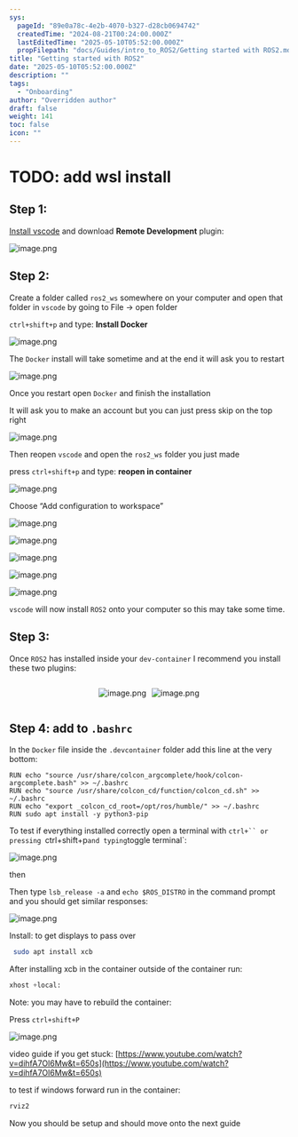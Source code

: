 ```yaml
---
sys:
  pageId: "89e0a78c-4e2b-4070-b327-d28cb0694742"
  createdTime: "2024-08-21T00:24:00.000Z"
  lastEditedTime: "2025-05-10T05:52:00.000Z"
  propFilepath: "docs/Guides/intro_to_ROS2/Getting started with ROS2.md"
title: "Getting started with ROS2"
date: "2025-05-10T05:52:00.000Z"
description: ""
tags:
  - "Onboarding"
author: "Overridden author"
draft: false
weight: 141
toc: false
icon: ""
---
```


# TODO: add wsl install

## Step 1:

[Install vscode](https://code.visualstudio.com/download) and download **Remote Development** plugin:

![image.png](https://prod-files-secure.s3.us-west-2.amazonaws.com/d518164a-d88e-44d1-a4ee-3adb3bd8bce0/efb52993-1881-4a40-b95e-6f020334f022/image.png?X-Amz-Algorithm=AWS4-HMAC-SHA256&X-Amz-Content-Sha256=UNSIGNED-PAYLOAD&X-Amz-Credential=ASIAZI2LB466YEX4KS3T%2F20250512%2Fus-west-2%2Fs3%2Faws4_request&X-Amz-Date=20250512T161058Z&X-Amz-Expires=3600&X-Amz-Security-Token=IQoJb3JpZ2luX2VjEC8aCXVzLXdlc3QtMiJHMEUCIQDI9V8l040N3zaqEo1GBWiRDCrpS%2Fn5KJVxLJkvqjsJQwIgbVNkgfsvEZkNK05%2BqkmFKcCYDWPQXXmdzEqPYt1fz5oqiAQI2P%2F%2F%2F%2F%2F%2F%2F%2F%2F%2FARAAGgw2Mzc0MjMxODM4MDUiDPfEVDUIvo9%2BW48jdyrcA8pYJxPvhpUWhRCsduMJLo1wNDCt7Cg4ob4IlSKU9oyaFsUoMvRvNJxwEeujb%2BkrSdpgyD7xasyMuLa1p7CmfmpUKi4iEVIv7oNHFuTg5uxQ%2B%2FgLKkJ4S564f5q1%2BZVJKbaQrDMneumlv7shVAOq3AFdFNo0ihiRdNDNaqdLEJ2AfLZNfj5l7V7h%2BqmsFgUHyksW7qPKF9TPxLI8vY2OAlwYMoHzdz6PDjFUNh0Etah7TdzekBpVx30tIEoY4%2BYgxtPvQzvEwOoAkKUqpFN9BbwN6L%2BRnTSEB98Brb06PgGa4P9xv4xk0GTkPIQyrvdp6QtknszLEEhfWs1%2Bl02Sz1UypL1%2BskM5cosO8sr2Qrd4zQbOygadYpsDPzQ2AnCCeYVfJ1U%2BExVTwV0zPfNuTbxK2V%2BIsqWdkhqf2%2B162k1LBN%2BvL8mCDqPkb9t7O0nhW2l3hGLSyRaY8b8LKHvEg8vlEMyzeUfR2Lg%2FUo%2B0DNukxoDJapmRtlOM0fQCfr3RmElXA0ZanoDxFK8VgFdOoPHq8s1sutnHIoLeMNERu8shOWhV3QHSlXhwmC%2BMsczAPrLWCZYScWKiB6Q5msxH9E8FhKJiGKoO9k5nStxhHo4fM8gwXM7igd2HuA%2BvMN%2BdiMEGOqUBvn7k1w0zW3iqNR331gl%2BVRgBVxwQxCAELLPLT4eXeHdCxEi%2BZAoDi27dRBm6DXIn6aIDsD4ABtnkL0j6Cq2AeiXhtFG4wU6ikEkWRKPDxin5S9gMdvVGp3rl6dVJ0pOK12klSv%2FY9XdMjFhCpOfFrSy1LNhqon4lBgFp0ZydC7FqtYhzCqQXfje02i9gzpjjSoKAzdyIGJ1x%2FDI4lj1NB4LWvQU%2F&X-Amz-Signature=f536b532885f5fd9727ffa207c87fcc9edc551a8dbc3e36feecc79f305284aa0&X-Amz-SignedHeaders=host&x-id=GetObject)

## Step 2:

Create a folder called `ros2_ws` somewhere on your computer and open that folder in `vscode` by going to File → open folder 

`ctrl+shift+p` and type: **Install Docker**

![image.png](https://prod-files-secure.s3.us-west-2.amazonaws.com/d518164a-d88e-44d1-a4ee-3adb3bd8bce0/2269dc0e-1cd5-47ff-bceb-c04ad9b2eab0/image.png?X-Amz-Algorithm=AWS4-HMAC-SHA256&X-Amz-Content-Sha256=UNSIGNED-PAYLOAD&X-Amz-Credential=ASIAZI2LB466YEX4KS3T%2F20250512%2Fus-west-2%2Fs3%2Faws4_request&X-Amz-Date=20250512T161058Z&X-Amz-Expires=3600&X-Amz-Security-Token=IQoJb3JpZ2luX2VjEC8aCXVzLXdlc3QtMiJHMEUCIQDI9V8l040N3zaqEo1GBWiRDCrpS%2Fn5KJVxLJkvqjsJQwIgbVNkgfsvEZkNK05%2BqkmFKcCYDWPQXXmdzEqPYt1fz5oqiAQI2P%2F%2F%2F%2F%2F%2F%2F%2F%2F%2FARAAGgw2Mzc0MjMxODM4MDUiDPfEVDUIvo9%2BW48jdyrcA8pYJxPvhpUWhRCsduMJLo1wNDCt7Cg4ob4IlSKU9oyaFsUoMvRvNJxwEeujb%2BkrSdpgyD7xasyMuLa1p7CmfmpUKi4iEVIv7oNHFuTg5uxQ%2B%2FgLKkJ4S564f5q1%2BZVJKbaQrDMneumlv7shVAOq3AFdFNo0ihiRdNDNaqdLEJ2AfLZNfj5l7V7h%2BqmsFgUHyksW7qPKF9TPxLI8vY2OAlwYMoHzdz6PDjFUNh0Etah7TdzekBpVx30tIEoY4%2BYgxtPvQzvEwOoAkKUqpFN9BbwN6L%2BRnTSEB98Brb06PgGa4P9xv4xk0GTkPIQyrvdp6QtknszLEEhfWs1%2Bl02Sz1UypL1%2BskM5cosO8sr2Qrd4zQbOygadYpsDPzQ2AnCCeYVfJ1U%2BExVTwV0zPfNuTbxK2V%2BIsqWdkhqf2%2B162k1LBN%2BvL8mCDqPkb9t7O0nhW2l3hGLSyRaY8b8LKHvEg8vlEMyzeUfR2Lg%2FUo%2B0DNukxoDJapmRtlOM0fQCfr3RmElXA0ZanoDxFK8VgFdOoPHq8s1sutnHIoLeMNERu8shOWhV3QHSlXhwmC%2BMsczAPrLWCZYScWKiB6Q5msxH9E8FhKJiGKoO9k5nStxhHo4fM8gwXM7igd2HuA%2BvMN%2BdiMEGOqUBvn7k1w0zW3iqNR331gl%2BVRgBVxwQxCAELLPLT4eXeHdCxEi%2BZAoDi27dRBm6DXIn6aIDsD4ABtnkL0j6Cq2AeiXhtFG4wU6ikEkWRKPDxin5S9gMdvVGp3rl6dVJ0pOK12klSv%2FY9XdMjFhCpOfFrSy1LNhqon4lBgFp0ZydC7FqtYhzCqQXfje02i9gzpjjSoKAzdyIGJ1x%2FDI4lj1NB4LWvQU%2F&X-Amz-Signature=919565af95af28638b2d1c9235b5cb06a85043a3be4a4992db89b51e066e7f85&X-Amz-SignedHeaders=host&x-id=GetObject)

The `Docker` install will take sometime and at the end it will ask you to restart

![image.png](https://prod-files-secure.s3.us-west-2.amazonaws.com/d518164a-d88e-44d1-a4ee-3adb3bd8bce0/ed233f78-be33-4b1f-b89c-9c346c0e961e/image.png?X-Amz-Algorithm=AWS4-HMAC-SHA256&X-Amz-Content-Sha256=UNSIGNED-PAYLOAD&X-Amz-Credential=ASIAZI2LB466YEX4KS3T%2F20250512%2Fus-west-2%2Fs3%2Faws4_request&X-Amz-Date=20250512T161058Z&X-Amz-Expires=3600&X-Amz-Security-Token=IQoJb3JpZ2luX2VjEC8aCXVzLXdlc3QtMiJHMEUCIQDI9V8l040N3zaqEo1GBWiRDCrpS%2Fn5KJVxLJkvqjsJQwIgbVNkgfsvEZkNK05%2BqkmFKcCYDWPQXXmdzEqPYt1fz5oqiAQI2P%2F%2F%2F%2F%2F%2F%2F%2F%2F%2FARAAGgw2Mzc0MjMxODM4MDUiDPfEVDUIvo9%2BW48jdyrcA8pYJxPvhpUWhRCsduMJLo1wNDCt7Cg4ob4IlSKU9oyaFsUoMvRvNJxwEeujb%2BkrSdpgyD7xasyMuLa1p7CmfmpUKi4iEVIv7oNHFuTg5uxQ%2B%2FgLKkJ4S564f5q1%2BZVJKbaQrDMneumlv7shVAOq3AFdFNo0ihiRdNDNaqdLEJ2AfLZNfj5l7V7h%2BqmsFgUHyksW7qPKF9TPxLI8vY2OAlwYMoHzdz6PDjFUNh0Etah7TdzekBpVx30tIEoY4%2BYgxtPvQzvEwOoAkKUqpFN9BbwN6L%2BRnTSEB98Brb06PgGa4P9xv4xk0GTkPIQyrvdp6QtknszLEEhfWs1%2Bl02Sz1UypL1%2BskM5cosO8sr2Qrd4zQbOygadYpsDPzQ2AnCCeYVfJ1U%2BExVTwV0zPfNuTbxK2V%2BIsqWdkhqf2%2B162k1LBN%2BvL8mCDqPkb9t7O0nhW2l3hGLSyRaY8b8LKHvEg8vlEMyzeUfR2Lg%2FUo%2B0DNukxoDJapmRtlOM0fQCfr3RmElXA0ZanoDxFK8VgFdOoPHq8s1sutnHIoLeMNERu8shOWhV3QHSlXhwmC%2BMsczAPrLWCZYScWKiB6Q5msxH9E8FhKJiGKoO9k5nStxhHo4fM8gwXM7igd2HuA%2BvMN%2BdiMEGOqUBvn7k1w0zW3iqNR331gl%2BVRgBVxwQxCAELLPLT4eXeHdCxEi%2BZAoDi27dRBm6DXIn6aIDsD4ABtnkL0j6Cq2AeiXhtFG4wU6ikEkWRKPDxin5S9gMdvVGp3rl6dVJ0pOK12klSv%2FY9XdMjFhCpOfFrSy1LNhqon4lBgFp0ZydC7FqtYhzCqQXfje02i9gzpjjSoKAzdyIGJ1x%2FDI4lj1NB4LWvQU%2F&X-Amz-Signature=6f53f2a1dcb685fc95b614003808f3410a1192e2a2106b1ead11c42a81105768&X-Amz-SignedHeaders=host&x-id=GetObject)

Once you restart open `Docker` and finish the installation

It will ask you to make an account but you can just press skip on the top right

![image.png](https://prod-files-secure.s3.us-west-2.amazonaws.com/d518164a-d88e-44d1-a4ee-3adb3bd8bce0/21010ad9-1659-4fd9-9f59-9932a09b2a3d/image.png?X-Amz-Algorithm=AWS4-HMAC-SHA256&X-Amz-Content-Sha256=UNSIGNED-PAYLOAD&X-Amz-Credential=ASIAZI2LB466YEX4KS3T%2F20250512%2Fus-west-2%2Fs3%2Faws4_request&X-Amz-Date=20250512T161058Z&X-Amz-Expires=3600&X-Amz-Security-Token=IQoJb3JpZ2luX2VjEC8aCXVzLXdlc3QtMiJHMEUCIQDI9V8l040N3zaqEo1GBWiRDCrpS%2Fn5KJVxLJkvqjsJQwIgbVNkgfsvEZkNK05%2BqkmFKcCYDWPQXXmdzEqPYt1fz5oqiAQI2P%2F%2F%2F%2F%2F%2F%2F%2F%2F%2FARAAGgw2Mzc0MjMxODM4MDUiDPfEVDUIvo9%2BW48jdyrcA8pYJxPvhpUWhRCsduMJLo1wNDCt7Cg4ob4IlSKU9oyaFsUoMvRvNJxwEeujb%2BkrSdpgyD7xasyMuLa1p7CmfmpUKi4iEVIv7oNHFuTg5uxQ%2B%2FgLKkJ4S564f5q1%2BZVJKbaQrDMneumlv7shVAOq3AFdFNo0ihiRdNDNaqdLEJ2AfLZNfj5l7V7h%2BqmsFgUHyksW7qPKF9TPxLI8vY2OAlwYMoHzdz6PDjFUNh0Etah7TdzekBpVx30tIEoY4%2BYgxtPvQzvEwOoAkKUqpFN9BbwN6L%2BRnTSEB98Brb06PgGa4P9xv4xk0GTkPIQyrvdp6QtknszLEEhfWs1%2Bl02Sz1UypL1%2BskM5cosO8sr2Qrd4zQbOygadYpsDPzQ2AnCCeYVfJ1U%2BExVTwV0zPfNuTbxK2V%2BIsqWdkhqf2%2B162k1LBN%2BvL8mCDqPkb9t7O0nhW2l3hGLSyRaY8b8LKHvEg8vlEMyzeUfR2Lg%2FUo%2B0DNukxoDJapmRtlOM0fQCfr3RmElXA0ZanoDxFK8VgFdOoPHq8s1sutnHIoLeMNERu8shOWhV3QHSlXhwmC%2BMsczAPrLWCZYScWKiB6Q5msxH9E8FhKJiGKoO9k5nStxhHo4fM8gwXM7igd2HuA%2BvMN%2BdiMEGOqUBvn7k1w0zW3iqNR331gl%2BVRgBVxwQxCAELLPLT4eXeHdCxEi%2BZAoDi27dRBm6DXIn6aIDsD4ABtnkL0j6Cq2AeiXhtFG4wU6ikEkWRKPDxin5S9gMdvVGp3rl6dVJ0pOK12klSv%2FY9XdMjFhCpOfFrSy1LNhqon4lBgFp0ZydC7FqtYhzCqQXfje02i9gzpjjSoKAzdyIGJ1x%2FDI4lj1NB4LWvQU%2F&X-Amz-Signature=5c37566f088668372861591c507a2a436bb54c7d652bb19cab87c268ecd33e39&X-Amz-SignedHeaders=host&x-id=GetObject)

Then reopen `vscode` and open the `ros2_ws` folder you just made

press `ctrl+shift+p` and type: **reopen in container**

![image.png](https://prod-files-secure.s3.us-west-2.amazonaws.com/d518164a-d88e-44d1-a4ee-3adb3bd8bce0/4e93b8c2-41ad-488c-8095-c74205196118/image.png?X-Amz-Algorithm=AWS4-HMAC-SHA256&X-Amz-Content-Sha256=UNSIGNED-PAYLOAD&X-Amz-Credential=ASIAZI2LB466YEX4KS3T%2F20250512%2Fus-west-2%2Fs3%2Faws4_request&X-Amz-Date=20250512T161058Z&X-Amz-Expires=3600&X-Amz-Security-Token=IQoJb3JpZ2luX2VjEC8aCXVzLXdlc3QtMiJHMEUCIQDI9V8l040N3zaqEo1GBWiRDCrpS%2Fn5KJVxLJkvqjsJQwIgbVNkgfsvEZkNK05%2BqkmFKcCYDWPQXXmdzEqPYt1fz5oqiAQI2P%2F%2F%2F%2F%2F%2F%2F%2F%2F%2FARAAGgw2Mzc0MjMxODM4MDUiDPfEVDUIvo9%2BW48jdyrcA8pYJxPvhpUWhRCsduMJLo1wNDCt7Cg4ob4IlSKU9oyaFsUoMvRvNJxwEeujb%2BkrSdpgyD7xasyMuLa1p7CmfmpUKi4iEVIv7oNHFuTg5uxQ%2B%2FgLKkJ4S564f5q1%2BZVJKbaQrDMneumlv7shVAOq3AFdFNo0ihiRdNDNaqdLEJ2AfLZNfj5l7V7h%2BqmsFgUHyksW7qPKF9TPxLI8vY2OAlwYMoHzdz6PDjFUNh0Etah7TdzekBpVx30tIEoY4%2BYgxtPvQzvEwOoAkKUqpFN9BbwN6L%2BRnTSEB98Brb06PgGa4P9xv4xk0GTkPIQyrvdp6QtknszLEEhfWs1%2Bl02Sz1UypL1%2BskM5cosO8sr2Qrd4zQbOygadYpsDPzQ2AnCCeYVfJ1U%2BExVTwV0zPfNuTbxK2V%2BIsqWdkhqf2%2B162k1LBN%2BvL8mCDqPkb9t7O0nhW2l3hGLSyRaY8b8LKHvEg8vlEMyzeUfR2Lg%2FUo%2B0DNukxoDJapmRtlOM0fQCfr3RmElXA0ZanoDxFK8VgFdOoPHq8s1sutnHIoLeMNERu8shOWhV3QHSlXhwmC%2BMsczAPrLWCZYScWKiB6Q5msxH9E8FhKJiGKoO9k5nStxhHo4fM8gwXM7igd2HuA%2BvMN%2BdiMEGOqUBvn7k1w0zW3iqNR331gl%2BVRgBVxwQxCAELLPLT4eXeHdCxEi%2BZAoDi27dRBm6DXIn6aIDsD4ABtnkL0j6Cq2AeiXhtFG4wU6ikEkWRKPDxin5S9gMdvVGp3rl6dVJ0pOK12klSv%2FY9XdMjFhCpOfFrSy1LNhqon4lBgFp0ZydC7FqtYhzCqQXfje02i9gzpjjSoKAzdyIGJ1x%2FDI4lj1NB4LWvQU%2F&X-Amz-Signature=5d0b309fb6015cd1806b6acb2acf49ab48e5b18063e3a03bd8cf4fcd59f71bb2&X-Amz-SignedHeaders=host&x-id=GetObject)

Choose “Add configuration to workspace”

![image.png](https://prod-files-secure.s3.us-west-2.amazonaws.com/d518164a-d88e-44d1-a4ee-3adb3bd8bce0/9560b282-5060-4989-ba37-97e7b2c22476/image.png?X-Amz-Algorithm=AWS4-HMAC-SHA256&X-Amz-Content-Sha256=UNSIGNED-PAYLOAD&X-Amz-Credential=ASIAZI2LB466YEX4KS3T%2F20250512%2Fus-west-2%2Fs3%2Faws4_request&X-Amz-Date=20250512T161058Z&X-Amz-Expires=3600&X-Amz-Security-Token=IQoJb3JpZ2luX2VjEC8aCXVzLXdlc3QtMiJHMEUCIQDI9V8l040N3zaqEo1GBWiRDCrpS%2Fn5KJVxLJkvqjsJQwIgbVNkgfsvEZkNK05%2BqkmFKcCYDWPQXXmdzEqPYt1fz5oqiAQI2P%2F%2F%2F%2F%2F%2F%2F%2F%2F%2FARAAGgw2Mzc0MjMxODM4MDUiDPfEVDUIvo9%2BW48jdyrcA8pYJxPvhpUWhRCsduMJLo1wNDCt7Cg4ob4IlSKU9oyaFsUoMvRvNJxwEeujb%2BkrSdpgyD7xasyMuLa1p7CmfmpUKi4iEVIv7oNHFuTg5uxQ%2B%2FgLKkJ4S564f5q1%2BZVJKbaQrDMneumlv7shVAOq3AFdFNo0ihiRdNDNaqdLEJ2AfLZNfj5l7V7h%2BqmsFgUHyksW7qPKF9TPxLI8vY2OAlwYMoHzdz6PDjFUNh0Etah7TdzekBpVx30tIEoY4%2BYgxtPvQzvEwOoAkKUqpFN9BbwN6L%2BRnTSEB98Brb06PgGa4P9xv4xk0GTkPIQyrvdp6QtknszLEEhfWs1%2Bl02Sz1UypL1%2BskM5cosO8sr2Qrd4zQbOygadYpsDPzQ2AnCCeYVfJ1U%2BExVTwV0zPfNuTbxK2V%2BIsqWdkhqf2%2B162k1LBN%2BvL8mCDqPkb9t7O0nhW2l3hGLSyRaY8b8LKHvEg8vlEMyzeUfR2Lg%2FUo%2B0DNukxoDJapmRtlOM0fQCfr3RmElXA0ZanoDxFK8VgFdOoPHq8s1sutnHIoLeMNERu8shOWhV3QHSlXhwmC%2BMsczAPrLWCZYScWKiB6Q5msxH9E8FhKJiGKoO9k5nStxhHo4fM8gwXM7igd2HuA%2BvMN%2BdiMEGOqUBvn7k1w0zW3iqNR331gl%2BVRgBVxwQxCAELLPLT4eXeHdCxEi%2BZAoDi27dRBm6DXIn6aIDsD4ABtnkL0j6Cq2AeiXhtFG4wU6ikEkWRKPDxin5S9gMdvVGp3rl6dVJ0pOK12klSv%2FY9XdMjFhCpOfFrSy1LNhqon4lBgFp0ZydC7FqtYhzCqQXfje02i9gzpjjSoKAzdyIGJ1x%2FDI4lj1NB4LWvQU%2F&X-Amz-Signature=67d0d1256783faa58c70a65c6b4733c07451ab1792f382b83bb11d96af47ff09&X-Amz-SignedHeaders=host&x-id=GetObject)

![image.png](https://prod-files-secure.s3.us-west-2.amazonaws.com/d518164a-d88e-44d1-a4ee-3adb3bd8bce0/2ee63f81-886b-48e8-a553-dc6e5eac99e4/image.png?X-Amz-Algorithm=AWS4-HMAC-SHA256&X-Amz-Content-Sha256=UNSIGNED-PAYLOAD&X-Amz-Credential=ASIAZI2LB466YEX4KS3T%2F20250512%2Fus-west-2%2Fs3%2Faws4_request&X-Amz-Date=20250512T161058Z&X-Amz-Expires=3600&X-Amz-Security-Token=IQoJb3JpZ2luX2VjEC8aCXVzLXdlc3QtMiJHMEUCIQDI9V8l040N3zaqEo1GBWiRDCrpS%2Fn5KJVxLJkvqjsJQwIgbVNkgfsvEZkNK05%2BqkmFKcCYDWPQXXmdzEqPYt1fz5oqiAQI2P%2F%2F%2F%2F%2F%2F%2F%2F%2F%2FARAAGgw2Mzc0MjMxODM4MDUiDPfEVDUIvo9%2BW48jdyrcA8pYJxPvhpUWhRCsduMJLo1wNDCt7Cg4ob4IlSKU9oyaFsUoMvRvNJxwEeujb%2BkrSdpgyD7xasyMuLa1p7CmfmpUKi4iEVIv7oNHFuTg5uxQ%2B%2FgLKkJ4S564f5q1%2BZVJKbaQrDMneumlv7shVAOq3AFdFNo0ihiRdNDNaqdLEJ2AfLZNfj5l7V7h%2BqmsFgUHyksW7qPKF9TPxLI8vY2OAlwYMoHzdz6PDjFUNh0Etah7TdzekBpVx30tIEoY4%2BYgxtPvQzvEwOoAkKUqpFN9BbwN6L%2BRnTSEB98Brb06PgGa4P9xv4xk0GTkPIQyrvdp6QtknszLEEhfWs1%2Bl02Sz1UypL1%2BskM5cosO8sr2Qrd4zQbOygadYpsDPzQ2AnCCeYVfJ1U%2BExVTwV0zPfNuTbxK2V%2BIsqWdkhqf2%2B162k1LBN%2BvL8mCDqPkb9t7O0nhW2l3hGLSyRaY8b8LKHvEg8vlEMyzeUfR2Lg%2FUo%2B0DNukxoDJapmRtlOM0fQCfr3RmElXA0ZanoDxFK8VgFdOoPHq8s1sutnHIoLeMNERu8shOWhV3QHSlXhwmC%2BMsczAPrLWCZYScWKiB6Q5msxH9E8FhKJiGKoO9k5nStxhHo4fM8gwXM7igd2HuA%2BvMN%2BdiMEGOqUBvn7k1w0zW3iqNR331gl%2BVRgBVxwQxCAELLPLT4eXeHdCxEi%2BZAoDi27dRBm6DXIn6aIDsD4ABtnkL0j6Cq2AeiXhtFG4wU6ikEkWRKPDxin5S9gMdvVGp3rl6dVJ0pOK12klSv%2FY9XdMjFhCpOfFrSy1LNhqon4lBgFp0ZydC7FqtYhzCqQXfje02i9gzpjjSoKAzdyIGJ1x%2FDI4lj1NB4LWvQU%2F&X-Amz-Signature=f73b80f06761a2bce6dc18e07b5a50ff8104e1cc0deccf610a54ca04499e57d0&X-Amz-SignedHeaders=host&x-id=GetObject)

![image.png](https://prod-files-secure.s3.us-west-2.amazonaws.com/d518164a-d88e-44d1-a4ee-3adb3bd8bce0/ae1580b2-b048-407e-aed9-b584224a7a04/image.png?X-Amz-Algorithm=AWS4-HMAC-SHA256&X-Amz-Content-Sha256=UNSIGNED-PAYLOAD&X-Amz-Credential=ASIAZI2LB466YEX4KS3T%2F20250512%2Fus-west-2%2Fs3%2Faws4_request&X-Amz-Date=20250512T161058Z&X-Amz-Expires=3600&X-Amz-Security-Token=IQoJb3JpZ2luX2VjEC8aCXVzLXdlc3QtMiJHMEUCIQDI9V8l040N3zaqEo1GBWiRDCrpS%2Fn5KJVxLJkvqjsJQwIgbVNkgfsvEZkNK05%2BqkmFKcCYDWPQXXmdzEqPYt1fz5oqiAQI2P%2F%2F%2F%2F%2F%2F%2F%2F%2F%2FARAAGgw2Mzc0MjMxODM4MDUiDPfEVDUIvo9%2BW48jdyrcA8pYJxPvhpUWhRCsduMJLo1wNDCt7Cg4ob4IlSKU9oyaFsUoMvRvNJxwEeujb%2BkrSdpgyD7xasyMuLa1p7CmfmpUKi4iEVIv7oNHFuTg5uxQ%2B%2FgLKkJ4S564f5q1%2BZVJKbaQrDMneumlv7shVAOq3AFdFNo0ihiRdNDNaqdLEJ2AfLZNfj5l7V7h%2BqmsFgUHyksW7qPKF9TPxLI8vY2OAlwYMoHzdz6PDjFUNh0Etah7TdzekBpVx30tIEoY4%2BYgxtPvQzvEwOoAkKUqpFN9BbwN6L%2BRnTSEB98Brb06PgGa4P9xv4xk0GTkPIQyrvdp6QtknszLEEhfWs1%2Bl02Sz1UypL1%2BskM5cosO8sr2Qrd4zQbOygadYpsDPzQ2AnCCeYVfJ1U%2BExVTwV0zPfNuTbxK2V%2BIsqWdkhqf2%2B162k1LBN%2BvL8mCDqPkb9t7O0nhW2l3hGLSyRaY8b8LKHvEg8vlEMyzeUfR2Lg%2FUo%2B0DNukxoDJapmRtlOM0fQCfr3RmElXA0ZanoDxFK8VgFdOoPHq8s1sutnHIoLeMNERu8shOWhV3QHSlXhwmC%2BMsczAPrLWCZYScWKiB6Q5msxH9E8FhKJiGKoO9k5nStxhHo4fM8gwXM7igd2HuA%2BvMN%2BdiMEGOqUBvn7k1w0zW3iqNR331gl%2BVRgBVxwQxCAELLPLT4eXeHdCxEi%2BZAoDi27dRBm6DXIn6aIDsD4ABtnkL0j6Cq2AeiXhtFG4wU6ikEkWRKPDxin5S9gMdvVGp3rl6dVJ0pOK12klSv%2FY9XdMjFhCpOfFrSy1LNhqon4lBgFp0ZydC7FqtYhzCqQXfje02i9gzpjjSoKAzdyIGJ1x%2FDI4lj1NB4LWvQU%2F&X-Amz-Signature=b2d5afc08d141986f6d40629b18d3aa44391444c80dc03d38ff6742a8b2daf28&X-Amz-SignedHeaders=host&x-id=GetObject)

![image.png](https://prod-files-secure.s3.us-west-2.amazonaws.com/d518164a-d88e-44d1-a4ee-3adb3bd8bce0/53255b28-f75e-430f-b9e3-c0ac8577e42b/image.png?X-Amz-Algorithm=AWS4-HMAC-SHA256&X-Amz-Content-Sha256=UNSIGNED-PAYLOAD&X-Amz-Credential=ASIAZI2LB466YEX4KS3T%2F20250512%2Fus-west-2%2Fs3%2Faws4_request&X-Amz-Date=20250512T161058Z&X-Amz-Expires=3600&X-Amz-Security-Token=IQoJb3JpZ2luX2VjEC8aCXVzLXdlc3QtMiJHMEUCIQDI9V8l040N3zaqEo1GBWiRDCrpS%2Fn5KJVxLJkvqjsJQwIgbVNkgfsvEZkNK05%2BqkmFKcCYDWPQXXmdzEqPYt1fz5oqiAQI2P%2F%2F%2F%2F%2F%2F%2F%2F%2F%2FARAAGgw2Mzc0MjMxODM4MDUiDPfEVDUIvo9%2BW48jdyrcA8pYJxPvhpUWhRCsduMJLo1wNDCt7Cg4ob4IlSKU9oyaFsUoMvRvNJxwEeujb%2BkrSdpgyD7xasyMuLa1p7CmfmpUKi4iEVIv7oNHFuTg5uxQ%2B%2FgLKkJ4S564f5q1%2BZVJKbaQrDMneumlv7shVAOq3AFdFNo0ihiRdNDNaqdLEJ2AfLZNfj5l7V7h%2BqmsFgUHyksW7qPKF9TPxLI8vY2OAlwYMoHzdz6PDjFUNh0Etah7TdzekBpVx30tIEoY4%2BYgxtPvQzvEwOoAkKUqpFN9BbwN6L%2BRnTSEB98Brb06PgGa4P9xv4xk0GTkPIQyrvdp6QtknszLEEhfWs1%2Bl02Sz1UypL1%2BskM5cosO8sr2Qrd4zQbOygadYpsDPzQ2AnCCeYVfJ1U%2BExVTwV0zPfNuTbxK2V%2BIsqWdkhqf2%2B162k1LBN%2BvL8mCDqPkb9t7O0nhW2l3hGLSyRaY8b8LKHvEg8vlEMyzeUfR2Lg%2FUo%2B0DNukxoDJapmRtlOM0fQCfr3RmElXA0ZanoDxFK8VgFdOoPHq8s1sutnHIoLeMNERu8shOWhV3QHSlXhwmC%2BMsczAPrLWCZYScWKiB6Q5msxH9E8FhKJiGKoO9k5nStxhHo4fM8gwXM7igd2HuA%2BvMN%2BdiMEGOqUBvn7k1w0zW3iqNR331gl%2BVRgBVxwQxCAELLPLT4eXeHdCxEi%2BZAoDi27dRBm6DXIn6aIDsD4ABtnkL0j6Cq2AeiXhtFG4wU6ikEkWRKPDxin5S9gMdvVGp3rl6dVJ0pOK12klSv%2FY9XdMjFhCpOfFrSy1LNhqon4lBgFp0ZydC7FqtYhzCqQXfje02i9gzpjjSoKAzdyIGJ1x%2FDI4lj1NB4LWvQU%2F&X-Amz-Signature=bf721f5c58fef67698121904d8177c149d9deef8c487e84b74039705402655b3&X-Amz-SignedHeaders=host&x-id=GetObject)

![image.png](https://prod-files-secure.s3.us-west-2.amazonaws.com/d518164a-d88e-44d1-a4ee-3adb3bd8bce0/7c562767-5af9-4ffb-97d1-327bcdf4ee00/image.png?X-Amz-Algorithm=AWS4-HMAC-SHA256&X-Amz-Content-Sha256=UNSIGNED-PAYLOAD&X-Amz-Credential=ASIAZI2LB466YEX4KS3T%2F20250512%2Fus-west-2%2Fs3%2Faws4_request&X-Amz-Date=20250512T161058Z&X-Amz-Expires=3600&X-Amz-Security-Token=IQoJb3JpZ2luX2VjEC8aCXVzLXdlc3QtMiJHMEUCIQDI9V8l040N3zaqEo1GBWiRDCrpS%2Fn5KJVxLJkvqjsJQwIgbVNkgfsvEZkNK05%2BqkmFKcCYDWPQXXmdzEqPYt1fz5oqiAQI2P%2F%2F%2F%2F%2F%2F%2F%2F%2F%2FARAAGgw2Mzc0MjMxODM4MDUiDPfEVDUIvo9%2BW48jdyrcA8pYJxPvhpUWhRCsduMJLo1wNDCt7Cg4ob4IlSKU9oyaFsUoMvRvNJxwEeujb%2BkrSdpgyD7xasyMuLa1p7CmfmpUKi4iEVIv7oNHFuTg5uxQ%2B%2FgLKkJ4S564f5q1%2BZVJKbaQrDMneumlv7shVAOq3AFdFNo0ihiRdNDNaqdLEJ2AfLZNfj5l7V7h%2BqmsFgUHyksW7qPKF9TPxLI8vY2OAlwYMoHzdz6PDjFUNh0Etah7TdzekBpVx30tIEoY4%2BYgxtPvQzvEwOoAkKUqpFN9BbwN6L%2BRnTSEB98Brb06PgGa4P9xv4xk0GTkPIQyrvdp6QtknszLEEhfWs1%2Bl02Sz1UypL1%2BskM5cosO8sr2Qrd4zQbOygadYpsDPzQ2AnCCeYVfJ1U%2BExVTwV0zPfNuTbxK2V%2BIsqWdkhqf2%2B162k1LBN%2BvL8mCDqPkb9t7O0nhW2l3hGLSyRaY8b8LKHvEg8vlEMyzeUfR2Lg%2FUo%2B0DNukxoDJapmRtlOM0fQCfr3RmElXA0ZanoDxFK8VgFdOoPHq8s1sutnHIoLeMNERu8shOWhV3QHSlXhwmC%2BMsczAPrLWCZYScWKiB6Q5msxH9E8FhKJiGKoO9k5nStxhHo4fM8gwXM7igd2HuA%2BvMN%2BdiMEGOqUBvn7k1w0zW3iqNR331gl%2BVRgBVxwQxCAELLPLT4eXeHdCxEi%2BZAoDi27dRBm6DXIn6aIDsD4ABtnkL0j6Cq2AeiXhtFG4wU6ikEkWRKPDxin5S9gMdvVGp3rl6dVJ0pOK12klSv%2FY9XdMjFhCpOfFrSy1LNhqon4lBgFp0ZydC7FqtYhzCqQXfje02i9gzpjjSoKAzdyIGJ1x%2FDI4lj1NB4LWvQU%2F&X-Amz-Signature=0aa7711bbe181d3ddc14095b8f81ee0acc81955454eedf82af35207240583a90&X-Amz-SignedHeaders=host&x-id=GetObject)

`vscode` will now install `ROS2` onto your computer so this may take some time.

## Step 3:

Once `ROS2` has installed inside your `dev-container` I recommend you install these two plugins:

<div style="display: flex;flex-direction: row; column-gap:10px; max-width: 630px;justify-content: center;">
<div>

![image.png](https://prod-files-secure.s3.us-west-2.amazonaws.com/d518164a-d88e-44d1-a4ee-3adb3bd8bce0/3fc3d550-5a54-4ba1-ba6b-faa01cdb7369/image.png?X-Amz-Algorithm=AWS4-HMAC-SHA256&X-Amz-Content-Sha256=UNSIGNED-PAYLOAD&X-Amz-Credential=ASIAZI2LB466XQTRR4JE%2F20250512%2Fus-west-2%2Fs3%2Faws4_request&X-Amz-Date=20250512T161104Z&X-Amz-Expires=3600&X-Amz-Security-Token=IQoJb3JpZ2luX2VjEC8aCXVzLXdlc3QtMiJIMEYCIQD2cNXh7x5L9ogDDIa4%2Bc7vRMFaDGYn%2BK6Oc1CKNwvFRAIhAOQA%2F%2FigzGwRRWMApgaTW4sIYVIY1AOzfZA0%2FnoCRX2rKogECNj%2F%2F%2F%2F%2F%2F%2F%2F%2F%2FwEQABoMNjM3NDIzMTgzODA1IgxdQaBOQQ772qlwoMsq3ANFTLxWqQX93WFY1jyjvxrq1X37%2F%2BVOx3i49CSesi6w3zMSmFMGoVD7qcP78%2BJMnn73d0wtzn2UsquTQK%2BmywaykMXzAs73vikgUG0FWrK%2BsjMfpuY2Ru%2FQZY7GtJnV7bEPBDVh2qePtpnzgnvXx1R4%2BXwvaYWNBhB%2Fkl0Aa801SoWiGU7YQwde8pRK15DktDHjrpp%2B46EZgcxHd9X1Mhj%2BCd2kbrRQMhRzNmjcjIFUiLZCiHRC1M%2B1Vt9ryApGLnBsTbT7ke5J%2Fo3ucAYPqtuwDWZCJ2%2FH9uUeKj6BpIBOQDr%2FzbY%2BKg%2F3sY57Ufnfsd0Ol%2FIxY%2BTQw7P6W5rv2k5YY%2FUaMqoYQ%2B3W2GE4q5QS%2FzIbjxBPwPWA9QzicL8Xf88coGA01aRlylayDCfdM1XaIv1Q3JFRPyqS0pn8csB%2BpT6cepi1O7qMDxmFoPi5dl3uSdBtKRxybqAi6HtNgQRmEfBdGpGdUl265ik%2BGeunpO%2BY0aSG66DvReZTTh0wjvJIklAJjfisZsuu5Kje6VIaeQyAkI20GbebLv64i6WehXBljX3gSrlYHAX87LopOYa137Mp%2BXw2KLztY5bx%2BjwuaQnhehqNHh%2BPgzZPnKCGsbzp5IsD2orVfC0iQjDYnYjBBjqkASV2dEULVgbAD7qCiGL%2B%2BSvWyi6FrXx4J9ooX2Wg4Tzvn7mo2WnzkYhETNqOWg96FtuX6ZuaFqStklna1%2BvJizf63qc5uVk16n1hVBfUxjIMvaNeKnC7Gee%2B5OfFx2AcTdY1Tz%2BODWtgNDaLaDjhMs7pQTnmqSK1o3up41NDiu7n5JZd1F4HYtZVtv3kzGp0t949XV2G%2BtY4CUcnWK5yATuRYuYl&X-Amz-Signature=b7eff26eeee09c304e9321cfeed2046122e6968a8e08c442b2841579a3912e5e&X-Amz-SignedHeaders=host&x-id=GetObject)

</div>
<div>

![image.png](https://prod-files-secure.s3.us-west-2.amazonaws.com/d518164a-d88e-44d1-a4ee-3adb3bd8bce0/d994cc66-13c2-4093-a5a3-f84cf4601a82/image.png?X-Amz-Algorithm=AWS4-HMAC-SHA256&X-Amz-Content-Sha256=UNSIGNED-PAYLOAD&X-Amz-Credential=ASIAZI2LB4662EYVSWOH%2F20250512%2Fus-west-2%2Fs3%2Faws4_request&X-Amz-Date=20250512T161104Z&X-Amz-Expires=3600&X-Amz-Security-Token=IQoJb3JpZ2luX2VjEC8aCXVzLXdlc3QtMiJGMEQCIHWmIZXqltO1riUJy6h2nR8zLvkWczOawLFXIA2thsHpAiA0tHnEvZCSzQPxiafsKHQfGkBXnzZM8vde3MH1uGtb%2BSqIBAjY%2F%2F%2F%2F%2F%2F%2F%2F%2F%2F8BEAAaDDYzNzQyMzE4MzgwNSIMKzkvz3pEpL%2FLpbdsKtwD1RzrZrVSbcyB24pDTS2Ktef2Xi5L2CLtlFbgPrqV40ClZ7XTfoK13%2FPTdIbtmof4e8UqA2v3v7kS8uZnRibaUjoEuwSR%2FexqIBa%2F2lhv42dn9Fpv4RDO4a624BmKz1qed80gHV4Rp2TxEjsF%2FOgFAzOQredNJzjwwpytU8Hlm2ZIj2JxWXgBR%2FsHKTGWKatLLPe8mqG6YG1ls4xR7PZbUMDIsnrsWF6bAM%2FyawRfpgomy4BB0k2j3SGSyn7BAgfmyrnaV6fYnY5h%2BC2jA%2B%2FYlUwTMPrE4isIRFhtECiJw3wUv0jf7EMUaIyQtxYUMG7Fp6NFKpgKUaxGEgjHq9z1BE%2BR6MIIHZPN%2Fue0tEn4o5GYdOAFl7VVIxbOgQs4lSo3eJbKEn71pW9E0WeWj9F8QI1qbxXnEdW6tCIFYE20FARdWSB%2FeNIBVoDBucdlspSWuBTeGt%2BCfpVVe%2FgAsdSOjL1AxlpKp2emIOBy8pS89oB01i3qgqY7%2BWdZ3Kvv44uMnbpL0hB1jrcQ8z2WXbA4qSLLnLq66%2FlS5tn%2F%2BG3cI45E7MPBjPZh25oC55wmufVomLc2pbmb698RBpc9zlPX6FSi2QXSk%2BxL8jbpNVtrZA7TL6J51oe3472RWcowuJ2IwQY6pgHijGD5N7IhoXPhIiHhLMAU%2BJJotabea7w5KuFRI3%2FTcd2CZUGHjMWSDY63%2B9C4d%2F9182PvsabOIyZk9eJ9br%2FizRdmFG7NFgWA4oPRVCW7VphVMFQR1aBFzQBCcQOx4jXO6Wzaju6Z2%2FK%2FsYvqun7zzR4KVXgIsmBXHi%2BjKQupcQgfaFYSPf7gxVCKB%2BjEm4ggVHuikj3Tm8kIBKunPrAC%2Bq40h8tI&X-Amz-Signature=f8a24b49f0a539d7229d323ad2a234ae5a51b0609fdf3fb58448f4ee40f1f40b&X-Amz-SignedHeaders=host&x-id=GetObject)

</div>
</div>

## Step 4: add to `.bashrc`

In the `Docker` file inside the `.devcontainer` folder add this line at the very bottom: 

```docker
RUN echo "source /usr/share/colcon_argcomplete/hook/colcon-argcomplete.bash" >> ~/.bashrc
RUN echo "source /usr/share/colcon_cd/function/colcon_cd.sh" >> ~/.bashrc
RUN echo "export _colcon_cd_root=/opt/ros/humble/" >> ~/.bashrc
RUN sudo apt install -y python3-pip 
```

To test if everything installed correctly open a terminal with `ctrl+`` or pressing `ctrl+shift+p` and typing `toggle terminal`:

![image.png](https://prod-files-secure.s3.us-west-2.amazonaws.com/d518164a-d88e-44d1-a4ee-3adb3bd8bce0/6a4943d8-b04e-4c02-9a58-775f3384d1a5/image.png?X-Amz-Algorithm=AWS4-HMAC-SHA256&X-Amz-Content-Sha256=UNSIGNED-PAYLOAD&X-Amz-Credential=ASIAZI2LB466YEX4KS3T%2F20250512%2Fus-west-2%2Fs3%2Faws4_request&X-Amz-Date=20250512T161058Z&X-Amz-Expires=3600&X-Amz-Security-Token=IQoJb3JpZ2luX2VjEC8aCXVzLXdlc3QtMiJHMEUCIQDI9V8l040N3zaqEo1GBWiRDCrpS%2Fn5KJVxLJkvqjsJQwIgbVNkgfsvEZkNK05%2BqkmFKcCYDWPQXXmdzEqPYt1fz5oqiAQI2P%2F%2F%2F%2F%2F%2F%2F%2F%2F%2FARAAGgw2Mzc0MjMxODM4MDUiDPfEVDUIvo9%2BW48jdyrcA8pYJxPvhpUWhRCsduMJLo1wNDCt7Cg4ob4IlSKU9oyaFsUoMvRvNJxwEeujb%2BkrSdpgyD7xasyMuLa1p7CmfmpUKi4iEVIv7oNHFuTg5uxQ%2B%2FgLKkJ4S564f5q1%2BZVJKbaQrDMneumlv7shVAOq3AFdFNo0ihiRdNDNaqdLEJ2AfLZNfj5l7V7h%2BqmsFgUHyksW7qPKF9TPxLI8vY2OAlwYMoHzdz6PDjFUNh0Etah7TdzekBpVx30tIEoY4%2BYgxtPvQzvEwOoAkKUqpFN9BbwN6L%2BRnTSEB98Brb06PgGa4P9xv4xk0GTkPIQyrvdp6QtknszLEEhfWs1%2Bl02Sz1UypL1%2BskM5cosO8sr2Qrd4zQbOygadYpsDPzQ2AnCCeYVfJ1U%2BExVTwV0zPfNuTbxK2V%2BIsqWdkhqf2%2B162k1LBN%2BvL8mCDqPkb9t7O0nhW2l3hGLSyRaY8b8LKHvEg8vlEMyzeUfR2Lg%2FUo%2B0DNukxoDJapmRtlOM0fQCfr3RmElXA0ZanoDxFK8VgFdOoPHq8s1sutnHIoLeMNERu8shOWhV3QHSlXhwmC%2BMsczAPrLWCZYScWKiB6Q5msxH9E8FhKJiGKoO9k5nStxhHo4fM8gwXM7igd2HuA%2BvMN%2BdiMEGOqUBvn7k1w0zW3iqNR331gl%2BVRgBVxwQxCAELLPLT4eXeHdCxEi%2BZAoDi27dRBm6DXIn6aIDsD4ABtnkL0j6Cq2AeiXhtFG4wU6ikEkWRKPDxin5S9gMdvVGp3rl6dVJ0pOK12klSv%2FY9XdMjFhCpOfFrSy1LNhqon4lBgFp0ZydC7FqtYhzCqQXfje02i9gzpjjSoKAzdyIGJ1x%2FDI4lj1NB4LWvQU%2F&X-Amz-Signature=39403a1f3665474475e7f39b0906f7877c1c2e8338eb020be499c01528175d9b&X-Amz-SignedHeaders=host&x-id=GetObject)

then 

Then type `lsb_release -a` and `echo $ROS_DISTRO` in the command prompt and you should get similar responses:

![image.png](https://prod-files-secure.s3.us-west-2.amazonaws.com/d518164a-d88e-44d1-a4ee-3adb3bd8bce0/3e635dec-a805-4e85-8b9e-d000e5b71a4e/image.png?X-Amz-Algorithm=AWS4-HMAC-SHA256&X-Amz-Content-Sha256=UNSIGNED-PAYLOAD&X-Amz-Credential=ASIAZI2LB466YEX4KS3T%2F20250512%2Fus-west-2%2Fs3%2Faws4_request&X-Amz-Date=20250512T161058Z&X-Amz-Expires=3600&X-Amz-Security-Token=IQoJb3JpZ2luX2VjEC8aCXVzLXdlc3QtMiJHMEUCIQDI9V8l040N3zaqEo1GBWiRDCrpS%2Fn5KJVxLJkvqjsJQwIgbVNkgfsvEZkNK05%2BqkmFKcCYDWPQXXmdzEqPYt1fz5oqiAQI2P%2F%2F%2F%2F%2F%2F%2F%2F%2F%2FARAAGgw2Mzc0MjMxODM4MDUiDPfEVDUIvo9%2BW48jdyrcA8pYJxPvhpUWhRCsduMJLo1wNDCt7Cg4ob4IlSKU9oyaFsUoMvRvNJxwEeujb%2BkrSdpgyD7xasyMuLa1p7CmfmpUKi4iEVIv7oNHFuTg5uxQ%2B%2FgLKkJ4S564f5q1%2BZVJKbaQrDMneumlv7shVAOq3AFdFNo0ihiRdNDNaqdLEJ2AfLZNfj5l7V7h%2BqmsFgUHyksW7qPKF9TPxLI8vY2OAlwYMoHzdz6PDjFUNh0Etah7TdzekBpVx30tIEoY4%2BYgxtPvQzvEwOoAkKUqpFN9BbwN6L%2BRnTSEB98Brb06PgGa4P9xv4xk0GTkPIQyrvdp6QtknszLEEhfWs1%2Bl02Sz1UypL1%2BskM5cosO8sr2Qrd4zQbOygadYpsDPzQ2AnCCeYVfJ1U%2BExVTwV0zPfNuTbxK2V%2BIsqWdkhqf2%2B162k1LBN%2BvL8mCDqPkb9t7O0nhW2l3hGLSyRaY8b8LKHvEg8vlEMyzeUfR2Lg%2FUo%2B0DNukxoDJapmRtlOM0fQCfr3RmElXA0ZanoDxFK8VgFdOoPHq8s1sutnHIoLeMNERu8shOWhV3QHSlXhwmC%2BMsczAPrLWCZYScWKiB6Q5msxH9E8FhKJiGKoO9k5nStxhHo4fM8gwXM7igd2HuA%2BvMN%2BdiMEGOqUBvn7k1w0zW3iqNR331gl%2BVRgBVxwQxCAELLPLT4eXeHdCxEi%2BZAoDi27dRBm6DXIn6aIDsD4ABtnkL0j6Cq2AeiXhtFG4wU6ikEkWRKPDxin5S9gMdvVGp3rl6dVJ0pOK12klSv%2FY9XdMjFhCpOfFrSy1LNhqon4lBgFp0ZydC7FqtYhzCqQXfje02i9gzpjjSoKAzdyIGJ1x%2FDI4lj1NB4LWvQU%2F&X-Amz-Signature=3883f3ad3afa69b5820b894a696df24fd4f79cbc641f248250adcecfc5c0cc05&X-Amz-SignedHeaders=host&x-id=GetObject)

Install:  to get displays to pass over

```bash
 sudo apt install xcb
```

After installing xcb in the container outside of the container run:

```python
xhost +local:
```

Note: you may have to rebuild the container:

Press `ctrl+shift+P`

![image.png](https://prod-files-secure.s3.us-west-2.amazonaws.com/d518164a-d88e-44d1-a4ee-3adb3bd8bce0/6c2be660-2618-4c38-9c26-53554f7a0b7b/image.png?X-Amz-Algorithm=AWS4-HMAC-SHA256&X-Amz-Content-Sha256=UNSIGNED-PAYLOAD&X-Amz-Credential=ASIAZI2LB466YEX4KS3T%2F20250512%2Fus-west-2%2Fs3%2Faws4_request&X-Amz-Date=20250512T161058Z&X-Amz-Expires=3600&X-Amz-Security-Token=IQoJb3JpZ2luX2VjEC8aCXVzLXdlc3QtMiJHMEUCIQDI9V8l040N3zaqEo1GBWiRDCrpS%2Fn5KJVxLJkvqjsJQwIgbVNkgfsvEZkNK05%2BqkmFKcCYDWPQXXmdzEqPYt1fz5oqiAQI2P%2F%2F%2F%2F%2F%2F%2F%2F%2F%2FARAAGgw2Mzc0MjMxODM4MDUiDPfEVDUIvo9%2BW48jdyrcA8pYJxPvhpUWhRCsduMJLo1wNDCt7Cg4ob4IlSKU9oyaFsUoMvRvNJxwEeujb%2BkrSdpgyD7xasyMuLa1p7CmfmpUKi4iEVIv7oNHFuTg5uxQ%2B%2FgLKkJ4S564f5q1%2BZVJKbaQrDMneumlv7shVAOq3AFdFNo0ihiRdNDNaqdLEJ2AfLZNfj5l7V7h%2BqmsFgUHyksW7qPKF9TPxLI8vY2OAlwYMoHzdz6PDjFUNh0Etah7TdzekBpVx30tIEoY4%2BYgxtPvQzvEwOoAkKUqpFN9BbwN6L%2BRnTSEB98Brb06PgGa4P9xv4xk0GTkPIQyrvdp6QtknszLEEhfWs1%2Bl02Sz1UypL1%2BskM5cosO8sr2Qrd4zQbOygadYpsDPzQ2AnCCeYVfJ1U%2BExVTwV0zPfNuTbxK2V%2BIsqWdkhqf2%2B162k1LBN%2BvL8mCDqPkb9t7O0nhW2l3hGLSyRaY8b8LKHvEg8vlEMyzeUfR2Lg%2FUo%2B0DNukxoDJapmRtlOM0fQCfr3RmElXA0ZanoDxFK8VgFdOoPHq8s1sutnHIoLeMNERu8shOWhV3QHSlXhwmC%2BMsczAPrLWCZYScWKiB6Q5msxH9E8FhKJiGKoO9k5nStxhHo4fM8gwXM7igd2HuA%2BvMN%2BdiMEGOqUBvn7k1w0zW3iqNR331gl%2BVRgBVxwQxCAELLPLT4eXeHdCxEi%2BZAoDi27dRBm6DXIn6aIDsD4ABtnkL0j6Cq2AeiXhtFG4wU6ikEkWRKPDxin5S9gMdvVGp3rl6dVJ0pOK12klSv%2FY9XdMjFhCpOfFrSy1LNhqon4lBgFp0ZydC7FqtYhzCqQXfje02i9gzpjjSoKAzdyIGJ1x%2FDI4lj1NB4LWvQU%2F&X-Amz-Signature=ffbaf1817a287057f7a43d22fc55891b96dd3854c618eca02c25f3a3839a7a93&X-Amz-SignedHeaders=host&x-id=GetObject)

video guide if you get stuck: [https://www.youtube.com/watch?v=dihfA7Ol6Mw&t=650s](https://www.youtube.com/watch?v=dihfA7Ol6Mw&t=650s)

to test if windows forward run in the container:

```bash
rviz2
```

Now you should be setup and should move onto the next guide 
